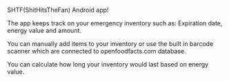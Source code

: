 SHTF(ShitHitsTheFan) Android app!

The app keeps track on your emergency inventory such as: Expiration date, energy value and amount.

You can manually add items to your inventory or use the built in barcode scanner which are connected to openfoodfacts.com database.

You can calculate how long your inventory would last based on energy value.
